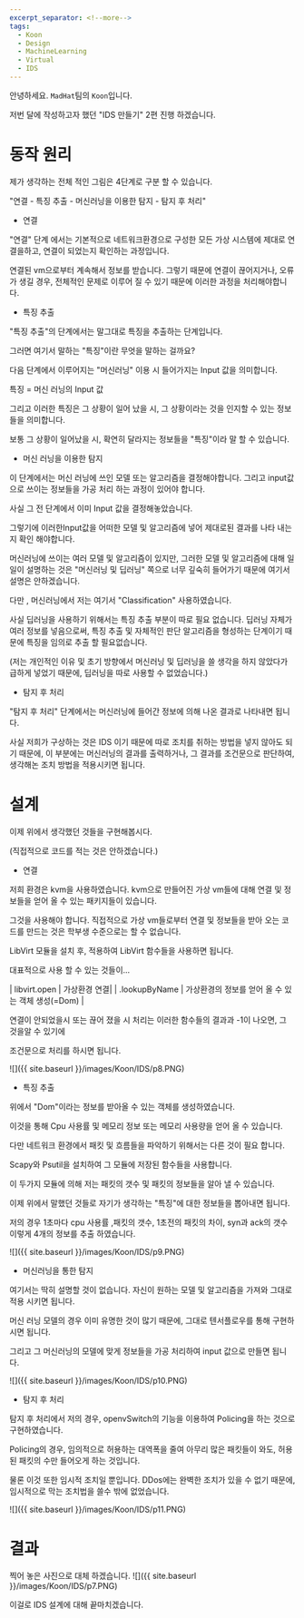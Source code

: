 ```yaml
---
excerpt_separator: <!--more-->
tags:
  - Koon
  - Design
  - MachineLearning
  - Virtual
  - IDS
---
```


안녕하세요. `MadHat`팀의 `Koon`입니다.  

저번 달에 작성하고자 했던 "IDS 만들기" 2편 진행 하겠습니다.  


<!--more-->

# 동작 원리
제가 생각하는 전체 적인 그림은 4단계로 구분 할 수 있습니다.  

"연결 - 특징 추출 - 머신러닝을 이용한 탐지 - 탐지 후 처리"   

* 연결  

"연결" 단계 에서는 기본적으로 네트워크환경으로 구성한 모든 가상 시스템에 제대로 연결을하고, 연결이 되었는지 확인하는 과정입니다.  

연결된 vm으로부터 계속해서 정보를 받습니다. 그렇기 때문에 연결이 끊어지거나, 오류가 생길 경우, 전체적인 문제로 이루어 질 수 있기 때문에 이러한 과정을 처리해야합니다.  


* 특징 추출

"특징 추출"의 단계에서는 말그대로 특징을 추출하는 단계입니다.  

그러면 여기서 말하는 "특징"이란 무엇을 말하는 걸까요?

다음 단계에서 이루어지는 "머신러닝" 이용 시 들어가지는 Input 값을 의미합니다. 

특징 = 머신 러닝의 Input 값

그리고 이러한 특징은 그 상황이 일어 났을 시, 그 상황이라는 것을 인지할 수 있는 정보 들을 의미합니다.

보통 그 상황이 일어났을 시, 확연히 달라지는 정보들을 "특징"이라 말 할 수 있습니다.



* 머신 러닝을 이용한 탐지

이 단계에서는 머신 러닝에 쓰인 모델 또는 알고리즘을 결정해야합니다. 그리고 input값으로 쓰이는 정보들을 가공 처리 하는 과정이 있어야 합니다.

사실 그 전 단계에서 이미 Input 값을 결정해놓았습니다.

그렇기에 이러한Input값을 어떠한 모델 및 알고리즘에 넣어 제대로된 결과를 나타 내는지 확인 해야합니다.

머신러닝에 쓰이는 여러 모델 및 알고리즘이 있지만, 그러한 모델 및 알고리즘에 대해 일일이 설명하는 것은 "머신러닝 및 딥러닝" 쪽으로 너무 깊숙히 들어가기 때문에 여기서 설명은 안하겠습니다.

다만 , 머신러닝에서 저는 여기서 "Classification" 사용하였습니다. 

사실 딥러닝을 사용하기 위해서는 특징 추출 부분이 따로 필요 없습니다. 딥러닝 자체가 여러 정보를 넣음으로써, 특징 추출 및 자체적인 판단 알고리즘을 형성하는 단계이기 때문에 특징을 임의로 추출 할 필요없습니다. 

(저는 개인적인 이유 및 초기 방향에서 머신러닝 및 딥러닝을 쓸 생각을 하지 않았다가 급하게 넣었기 때문에, 딥러닝을 따로 사용할 수 없었습니다.)


* 탐지 후 처리

"탐지 후 처리" 단계에서는 머신러닝에 들어간 정보에 의해 나온 결과로 나타내면 됩니다. 

사실 저희가 구상하는 것은 IDS 이기 때문에 따로 조치를 취하는 방법을 넣지 않아도 되기 때문에, 이 부분에는 머신러닝의 결과를 출력하거나, 그 결과를 조건문으로 판단하여, 생각해논 조치 방법을 적용시키면 됩니다.


# 설계

이제 위에서 생각했던 것들을 구현해봅시다.

(직접적으로 코드를 적는 것은 안하겠습니다.)

* 연결

저희 환경은 kvm을 사용하였습니다. kvm으로 만들어진 가상 vm들에 대해 연결 및 정보들을 얻어 올 수 있는 패키지들이 있습니다.

그것을 사용해야 합니다. 직접적으로 가상 vm들로부터 연결 및 정보들을 받아 오는 코드를 만드는 것은 학부생 수준으로는 할 수 없습니다. 

LibVirt 모듈을 설치 후, 적용하여 LibVirt 함수들을 사용하면 됩니다.

대표적으로 사용 할 수 있는 것들이...

| libvirt.open | 가상환경 연결|
| .lookupByName | 가상환경의 정보를 얻어 올 수 있는 객체 생성(=Dom) |

연결이 안되었을시 또는 끊어 졌을 시 처리는 이러한 함수들의 결과과 -1이 나오면, 그 것을알 수 있기에

조건문으로 처리를 하시면 됩니다.

![]({{ site.baseurl }}/images/Koon/IDS/p8.PNG)
 

* 특징 추출

위에서 "Dom"이라는 정보를 받아올 수 있는 객체를 생성하였습니다.

이것을 통해 Cpu 사용률 및 메모리 정보 또는 메모리 사용량을 얻어 올 수 있습니다.

다만 네트워크 환경에서 패킷 및 흐름들을 파악하기 위해서는 다른 것이 필요 합니다.

Scapy와 Psutil을 설치하여 그 모듈에 저장된 함수들을 사용합니다.

이 두가지 모듈에 의해 저는 패킷의 갯수 및 패킷의 정보들을 알아 낼 수 있습니다.

이제 위에서 말했던 것들로 자기가 생각하는 "특징"에 대한 정보들을 뽑아내면 됩니다.

저의 경우 1초마다 cpu 사용률 ,패킷의 갯수, 1초전의 패킷의 차이, syn과 ack의 갯수 이렇게 4개의 정보를 추출 하였습니다.

![]({{ site.baseurl }}/images/Koon/IDS/p9.PNG)


* 머신러닝을 통한 탐지

여기서는 딱히 설명할 것이 없습니다. 자신이 원하는 모델 및 알고리즘을 가져와 그대로 적용 시키면 됩니다.

머신 러닝 모델의 경우 이미 유명한 것이 많기 때문에, 그대로 텐서플로우를 통해 구현하시면 됩니다.

그리고 그 머신러닝의 모델에 맞게 정보들을 가공 처리하여 input 값으로 만들면 됩니다.

![]({{ site.baseurl }}/images/Koon/IDS/p10.PNG)


* 탐지 후 처리

탐지 후 처리에서 저의 경우, openvSwitch의 기능을 이용하여 Policing을 하는 것으로 구현하였습니다.

Policing의 경우, 임의적으로 허용하는 대역폭을 줄여 아무리 많은 패킷들이 와도, 허용된 패킷의 수만 들어오게 하는 것입니다.

물론 이것 또한 임시적 조치일 뿐입니다. DDos에는 완벽한 조치가 있을 수 없기 때문에, 임시적으로 막는 조치법을 쓸수 밖에 없었습니다.

![]({{ site.baseurl }}/images/Koon/IDS/p11.PNG)



# 결과

찍어 놓은 사진으로 대체 하겠습니다.
![]({{ site.baseurl }}/images/Koon/IDS/p7.PNG)



이걸로 IDS 설계에 대해 끝마치겠습니다.




